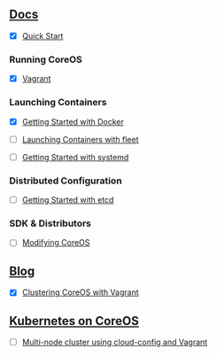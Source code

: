 ## [Docs](https://coreos.com/docs/)

 - [x] [Quick Start ](https://coreos.com/docs/quickstart/)

### Running CoreOS

 - [x] [Vagrant](https://coreos.com/docs/running-coreos/platforms/vagrant/)


### Launching Containers

 - [x] [Getting Started with Docker](https://coreos.com/docs/launching-containers/building/getting-started-with-docker/)
 - [ ] [Launching Containers with fleet](https://coreos.com/docs/launching-containers/launching/launching-containers-fleet/)
 - [ ] [Getting Started with systemd](https://coreos.com/docs/launching-containers/launching/getting-started-with-systemd/)


### Distributed Configuration

 - [ ] [Getting Started with etcd](https://coreos.com/docs/distributed-configuration/getting-started-with-etcd/)


### SDK & Distributors

 - [ ] [Modifying CoreOS](https://coreos.com/docs/sdk-distributors/sdk/modifying-coreos/)


## [Blog](https://coreos.com/blog/)

 - [x] [Clustering CoreOS with Vagrant](https://coreos.com/blog/coreos-clustering-with-vagrant/)


## [Kubernetes on CoreOS](https://github.com/GoogleCloudPlatform/kubernetes/blob/master/docs/getting-started-guides/coreos.md)

 - [ ] [Multi-node cluster using cloud-config and Vagrant](https://github.com/pires/kubernetes-vagrant-coreos-cluster/blob/master/README.md)
